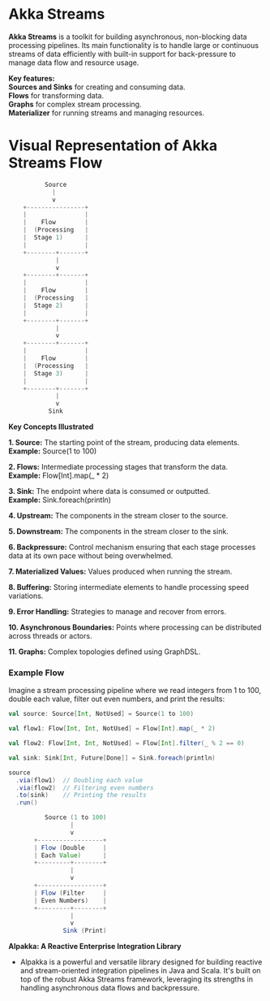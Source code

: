 # Akka Streams
**Akka Streams** is a toolkit for building asynchronous, non-blocking data processing pipelines. Its main functionality is to handle large or continuous streams of data efficiently with built-in support for back-pressure to manage data flow and resource usage.

**Key features:**<br>
**Sources and Sinks** for creating and consuming data.<br>
**Flows** for transforming data.<br>
**Graphs** for complex stream processing.<br>
**Materializer** for running streams and managing resources.<br>

# Visual Representation of Akka Streams Flow
```scala
          Source
            |
            v
    +----------------+
    |                |
    |    Flow        |
    |  (Processing   |
    |  Stage 1)      |
    |                |
    +--------+-------+
             |
             v
    +--------+-------+
    |                |
    |    Flow        |
    |  (Processing   |
    |  Stage 2)      |
    |                |
    +--------+-------+
             |
             v
    +--------+-------+
    |                |
    |    Flow        |
    |  (Processing   |
    |  Stage 3)      |
    |                |
    +--------+-------+
             |
             v
           Sink
```
**Key Concepts Illustrated**

**1. Source:** The starting point of the stream, producing data elements.<br>
**Example:** Source(1 to 100)

**2. Flows:** Intermediate processing stages that transform the data.<br>
**Example:** Flow[Int].map(_ * 2)

**3. Sink:** The endpoint where data is consumed or outputted.<br>
**Example:** Sink.foreach(println)

**4. Upstream:** The components in the stream closer to the source.

**5. Downstream:** The components in the stream closer to the sink.

**6. Backpressure:** Control mechanism ensuring that each stage processes data at its own pace without being overwhelmed.

**7. Materialized Values:** Values produced when running the stream.

**8. Buffering:** Storing intermediate elements to handle processing speed variations.

**9. Error Handling:** Strategies to manage and recover from errors.

**10. Asynchronous Boundaries:** Points where processing can be distributed across threads or actors.

**11. Graphs:** Complex topologies defined using GraphDSL.

### Example Flow
Imagine a stream processing pipeline where we read integers from 1 to 100, double each value, filter out even numbers, and print the results:

```scala
val source: Source[Int, NotUsed] = Source(1 to 100)

val flow1: Flow[Int, Int, NotUsed] = Flow[Int].map(_ * 2)

val flow2: Flow[Int, Int, NotUsed] = Flow[Int].filter(_ % 2 == 0)

val sink: Sink[Int, Future[Done]] = Sink.foreach(println)

source
  .via(flow1)  // Doubling each value
  .via(flow2)  // Filtering even numbers
  .to(sink)    // Printing the results
  .run()
```

```scala
          Source (1 to 100)
                 |
                 v
       +------------------+
       | Flow (Double     |
       | Each Value)      |
       +---------+--------+
                 |
                 v
       +------------------+
       | Flow (Filter     |
       | Even Numbers)    |
       +---------+--------+
                 |
                 v
               Sink (Print)

```

**Alpakka: A Reactive Enterprise Integration Library**
- Alpakka is a powerful and versatile library designed for building reactive and stream-oriented integration pipelines in Java and Scala. It's built on top of the robust Akka Streams framework, leveraging its strengths in handling asynchronous data flows and backpressure.   

